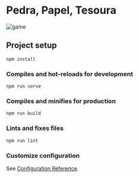 # Pedra, Papel, Tesoura



![game](https://user-images.githubusercontent.com/37625520/189773032-e838d4ae-22fd-4fde-95b0-165a5884a430.gif)



## Project setup
```
npm install
```

### Compiles and hot-reloads for development
```
npm run serve
```

### Compiles and minifies for production
```
npm run build
```

### Lints and fixes files
```
npm run lint
```

### Customize configuration
See [Configuration Reference](https://cli.vuejs.org/config/).

